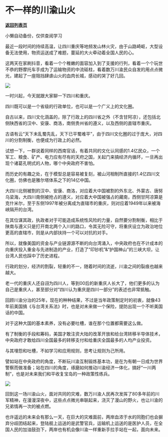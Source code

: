 # 不一样的川渝山火

[**返回列表页**](/gzh/政事堂2019)

小懒自动备份，仅供查阅学习

最近一段时间的持续高温，让四川重庆等地频发山林火灾，由于山路崎岖，大型设备无法使用，物资运送成了难题，蔓延的大火牵动着全国人民的心。

这两天在家刷抖音，看着一个个稚嫩的面容加入到了支援的行列，看着一个个玩世不恭的野摩托车手成为了运输物资的中流砥柱，看着数万川渝民众自发的用点点微光，建起了一座阻挡肆虐山火的血肉长城，感动的哭了好几回。

![](https://mmbiz.qpic.cn/mmbiz_jpg/rxhS23yu8cP5B6yofXfa0KQMo7pJQxQOcKSxwnmQJz51adHwfoXoibviaibB1SIyicBufIHEs1Xv7qyO2FEgVyIrzg/640?wx_fmt=jpeg)

一时兴起，今天就跟大家聊一下四川和重庆。

四川既可以是一个省级的行政单位，也可以是一个广义上的文化圈。

自古以来，四川文化涵盖的，除了行政上的四川省之外（不含甘阿凉），还包括北侧陕西省的汉中、安康、商洛，南侧贵州省的遵义，以及西侧的直辖市重庆。

古语有云“天下未乱蜀先乱，天下已平蜀难平”，由于四川文化圈的过于庞大，对四川的分割制衡，也便成为行政上的必然。

试想一下，一群说着同样的西南官话，有着共同的文化认同感的1.4亿民众，一个军工、粮食、矿产、电力应有尽有的天府之国，关起门来搞经济内循环，一旦再出现个诸葛孔明式的人物，哪个中央政府不害怕。

而历史的有趣之处，在于模型总是容易被复刻，被山河相制所直接的1.4亿四川文化圈，仿佛也是雅尔塔体系之下的14亿中国。

大四川北侧被割的汉中、安康、商洛，对应着大中国被割的外东北、外蒙古、唐努乌梁海，大四川南侧被抢占的遵义，对应着大中国被强占的藏南，西侧甘阿凉算是克什米尔，至于东侧1997年被分离成为直辖市的重庆，则对应着1949年以来被海峡隔开的台湾。

在其位谋其政，执政者对于可能造成系统性风险的力量，自然要分割制衡，相比于陕南与遵义只是打开南北两个入川的路口，令其无险可守，将重庆设立为政治地位更高的直辖市，则是从内部扶持一个可以对抗的对手。

所以，就像美国的资金与产业链源源不断的向台湾涌入，中央政府也在不计成本的向重庆投入重金与先进制造的产业，打造了“印钞机”&“护国神山”的三峡大坝，让台湾人民也踩中了历史进程。

行政的划分，经济的割裂，轻重的不一，随着时间的流逝，川渝之间的裂痕也越来越大。

老一代的重庆人还自诩为四川人，等到00后的新重庆人长大了，他们更多的认为自己是重庆人，甚至部分对“四川认为重庆是四川一部分”的表述也非常抵触。

回顾川渝分治的25年，现在的种种结果，不过是当年政策制定时的初衷，就像43年前美国搞《与台湾关系法》时，也是对未来做一个保险，提防出现一个不听美国话的中国。

对于这种大国的基本素养，没有必要吐槽，谁在那个位置都需要这么做。

有了制衡的手段和筹码，美国才敢注资大陆的改革开放和给台湾转移半导体技术，中央政府才敢给四川全国最多的转移支付和给重庆全国最多的人均产业投资。

与其埋怨和吐槽，不如学习和应用规则，思考让规则为己所用。

譬如站在中央政府的角度，不断玩川渝互制锻炼基本功，是在为有朝一日成为世界警察而做准备；站在四川的角度，琢磨如何推动川渝经济一体化，搞好“一川两制”，也是对未来我们和平收复宝岛的一种政策性练兵。

![](https://mmbiz.qpic.cn/mmbiz_jpg/rxhS23yu8cP5B6yofXfa0KQMo7pJQxQO4BhvOmBjkWEZCpKNAVtJsiaI6icMowOe42nVNkJqQmKkr0zEWBcvhnGg/640?wx_fmt=jpeg)

回到这一场川渝山火，面对共同的灾难，数万川渝人民再次发挥了80多年前的川军精神，在漫漫深夜中，这些点点微光串联起来，浇灭了漫山的野火，也让川渝的兄弟情再一次的被点燃。

也许遥远的未来会有那么一天，在巨大的灾难面前，两岸血浓于水的同胞们也会摒弃分歧团结起来，登陆舰上运送的是武警官兵，运输机上运送的是医护人员，在全国人民的加油鼓劲下，两岸也有机会像川渝一样重新手拉手站在一起，面向未来。

